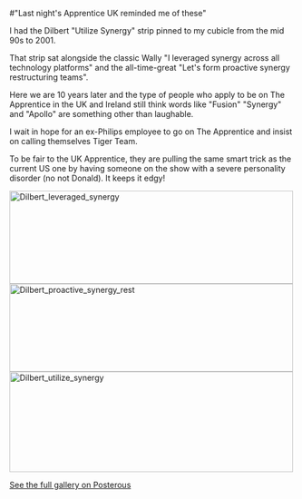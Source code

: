 #"Last night's Apprentice UK reminded me of these"


 I had the Dilbert &quot;Utilize Synergy&quot; strip pinned to my cubicle from the mid 90s to 2001. <p /><div>That strip sat alongside the classic Wally &quot;I leveraged synergy across all technology platforms&quot; and the all-time-great &quot;Let&#39;s form proactive synergy restructuring teams&quot;.</div> <p /><div>Here we are 10 years later and the type of people who apply to be on The Apprentice in the UK and Ireland still think words like &quot;Fusion&quot; &quot;Synergy&quot; and &quot;Apollo&quot; are something other than laughable.</div> <p /><div>I wait in hope for an ex-Philips employee to go on The Apprentice and insist on calling themselves Tiger Team.</div><p /><div>To be fair to the UK Apprentice, they are pulling the same smart trick as the current US one by having someone on the show with a severe personality disorder (no not Donald). It keeps it edgy!</div> <p /> <p><div class='p_embed p_image_embed'>
<a href="http://getfile2.posterous.com/getfile/files.posterous.com/conoroneill/m5Es0qZXX9LoCnAS9JcKh1qXqDCW4KhjeGeYjSyM2wy7OFsxQPbxNSy6SOxP/dilbert_leveraged_synergy.jpg"><img alt="Dilbert_leveraged_synergy" height="164" src="http://getfile3.posterous.com/getfile/files.posterous.com/conoroneill/z8fHjbtB01VL7AI9uZOAzlG6Hgu5jUuCy83dYgfSGJU8leTkWuK7DZvmqowr/dilbert_leveraged_synergy.jpg.scaled.500.jpg" width="500" /></a>
<a href="http://getfile6.posterous.com/getfile/files.posterous.com/conoroneill/ulAz6pfcm8BNjLRJfNdkKM8zaTjjRog1uBOdjrkWQEOEL8PECwYndTxqmYwb/dilbert_proactive_synergy_rest.jpg"><img alt="Dilbert_proactive_synergy_rest" height="155" src="http://getfile7.posterous.com/getfile/files.posterous.com/conoroneill/tfTCmAX3VJvUWp3nEzDStraYnIiWnbURfmegXVwLjhmG0wCm2OvNFP00EN3U/dilbert_proactive_synergy_rest.jpg.scaled.500.jpg" width="500" /></a>
<a href="http://getfile0.posterous.com/getfile/files.posterous.com/conoroneill/3MvQXX9y6PMlhubHROYn13dIkQboam0qG5kx87yJ2uEbXDV3zqjEKBDrNcxM/dilbert_utilize_synergy.jpg"><img alt="Dilbert_utilize_synergy" height="177" src="http://getfile1.posterous.com/getfile/files.posterous.com/conoroneill/5dGSbPWqOzgtO7ZlvUnI0LGK1OcTagjqK0uqGKbLXtnB0OfFNP91A2D0TM5R/dilbert_utilize_synergy.jpg.scaled.500.jpg" width="500" /></a>
<div class='p_see_full_gallery'><a href="http://conoroneill.posterous.com/last-nights-apprentice-uk-reminded-me-of-thes">See the full gallery on Posterous</a></div>
</div>
</p>
 